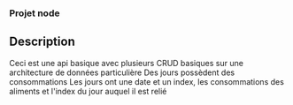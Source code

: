 ### Projet node

## Description
Ceci est une api basique avec plusieurs CRUD basiques sur une architecture de données particulière
Des jours possèdent des consommations
Les jours ont une date et un index, les consommations des aliments et l'index du jour auquel il est relié
